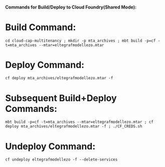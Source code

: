 #### Commands for Build/Deploy to Cloud Foundry(Shared Mode):

# Build Command:
```
cd cloud-cap-multitenancy ; mkdir -p mta_archives ; mbt build -p=cf -t=mta_archives --mtar=eltegrafmodellezo.mtar
```

# Deploy Command:
```
cf deploy mta_archives/eltegrafmodellezo.mtar -f
```

# Subsequent Build+Deploy Commands:
```
mbt build -p=cf -t=mta_archives --mtar=eltegrafmodellezo.mtar ; cf deploy mta_archives/eltegrafmodellezo.mtar -f ; ./CF_CREDS.sh
```

# Undeploy Command:
```
cf undeploy eltegrafmodellezo -f --delete-services
```
